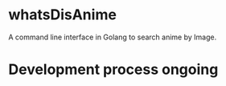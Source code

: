 # whatsDisAnime
A command line interface in Golang to search anime by Image.

# Development process ongoing
